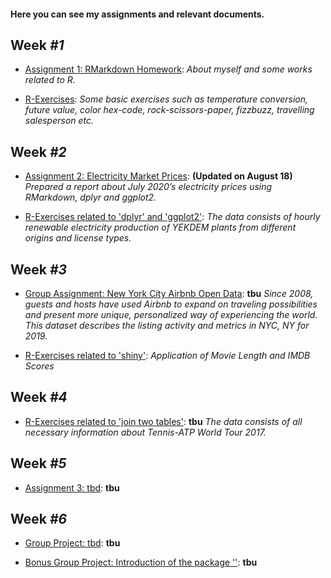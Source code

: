 #### Here you can see my assignments and relevant documents.

## Week *#1*

* [Assignment 1: RMarkdown Homework](assignment1_rmarkdown): *About myself and some works related to R.*

* [R-Exercises](exercises1): *Some basic exercises such as temperature conversion, future value, color hex-code, rock-scissors-paper, fizzbuzz, travelling salesperson etc.*

## Week *#2*

* [Assignment 2: Electricity Market Prices](assignment2_dplyr_ggplot2): **(Updated on August 18)** *Prepared a report about July 2020’s electricity prices using RMarkdown, dplyr and ggplot2.*

* [R-Exercises related to 'dplyr' and 'ggplot2'](exercises2_dplyr_ggplot2): *The data consists of hourly renewable electricity production of YEKDEM plants from different origins and license types.*

## Week *#3*

* [Group Assignment: New York City Airbnb Open Data](group_assignment_airbnb): **tbu** *Since 2008, guests and hosts have used Airbnb to expand on traveling possibilities and present more unique, personalized way of experiencing the world. This dataset describes the listing activity and metrics in NYC, NY for 2019.*

* [R-Exercises related to 'shiny'](exercises3_shiny): *Application of Movie Length and IMDB Scores*

## Week *#4*

* [R-Exercises related to 'join two tables'](exercises4_join): **tbu** *The data consists of all necessary information about Tennis-ATP World Tour 2017.*

## Week *#5*

* [Assignment 3: tbd](assignment3_tbd): **tbu**

## Week *#6*

* [Group Project: tbd](group_project_tbd): **tbu**

* [Bonus Group Project: Introduction of the package ''](group_bonus_project): **tbu**
